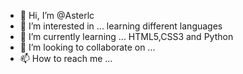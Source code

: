 - 👋 Hi, I’m @Asterlc
- 👀 I’m interested in ... learning different languages
- 🌱 I’m currently learning ... HTML5,CSS3 and Python
- 💞️ I’m looking to collaborate on ...
- 📫 How to reach me ...

<!---
Asterlc/Asterlc is a ✨ special ✨ repository because its `README.md` (this file) appears on your GitHub profile.
You can click the Preview link to take a look at your changes.
--->
